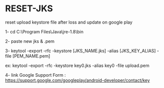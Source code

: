 # RESET-JKS
reset upload keystore file after loss and update on google play

1- cd C:\Program Files\Java\jre-1.8\bin


2- paste new jks & .pem


3- keytool -export -rfc -keystore [JKS_NAME.jks] -alias [JKS_KEY_ALIAS] -file [PEM_NAME.pem]

   ex: keytool -export -rfc -keystore key0.jks -alias key0 -file upload.pem 

4- link Google Support Form :
	https://support.google.com/googleplay/android-developer/contact/key
